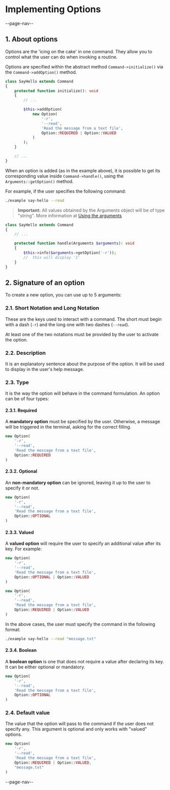 # Implementing Options

--page-nav--

## 1. About options

Options are the 'icing on the cake' in one command. They allow you to control what the user can do when invoking a routine.

Options are specified within the abstract method `Command->initialize()` via the `Command->addOption()` method.

```php
class SayHello extends Command
{
    protected function initialize(): void
    {
        // ...

        $this->addOption(
            new Option(
                '-r',
                '--read',
                'Read the message from a text file',
                Option::REQUIRED | Option::VALUED
            )
        );
    }

    // ...
}
```

When an option is added (as in the example above), it is possible to get its corresponding value inside `Command->handle()`, using the `Arguments::getOption()` method.

For example, if the user specifies the following command:

```bash
./example say-hello --read
```

> **Important:** All values obtained by the Arguments object will be of type "string". More information at [Using the arguments](06-using-the-arguments.md)

```php
class SayHello extends Command
{
    // ...

    protected function handle(Arguments $arguments): void
    {
        $this->info($arguments->getOption('-r'));
        //  this will display '1'
    }
}
```

## 2. Signature of an option

To create a new option, you can use up to 5 arguments:

### 2.1. Short Notation and Long Notation

These are the keys used to interact with a command. The short must begin with a dash (`-r`) and the long one with two dashes (`--read`).

At least one of the two notations must be provided by the user to activate the option.

### 2.2. Description

It is an explanatory sentence about the purpose of the option. It will be used to display in the user's help message.

### 2.3. Type

It is the way the option will behave in the command formulation.
An option can be of four types:

#### 2.3.1. Required

A **mandatory option** must be specified by the user. Otherwise, a message will be triggered in the terminal, asking for the correct filling.

```php
new Option(
    '-r',
    '--read',
    'Read the message from a text file',
    Option::REQUIRED
)
```

#### 2.3.2. Optional

An **non-mandatory option** can be ignored, leaving it up to the user to specify it or not.

```php
new Option(
    '-r',
    '--read',
    'Read the message from a text file',
    Option::OPTIONAL
)
```

#### 2.3.3. Valued

A **valued option** will require the user to specify an additional value after its key. For example:

```php
new Option(
    '-r',
    '--read',
    'Read the message from a text file',
    Option::OPTIONAL | Option::VALUED
)
```

```php
new Option(
    '-r',
    '--read',
    'Read the message from a text file',
    Option::REQUIRED | Option::VALUED
)
```

In the above cases, the user must specify the command in the following format:

```bash
./example say-hello --read "message.txt"
```

#### 2.3.4. Boolean

A **boolean option** is one that does not require a value after declaring its key. It can be either optional or mandatory.

```php
new Option(
    '-r',
    '--read',
    'Read the message from a text file',
    Option::OPTIONAL
)
```

### 2.4. Default value

The value that the option will pass to the command if the user does not specify any. This argument is optional and only works with "valued" options.

```php
new Option(
    '-r',
    '--read',
    'Read the message from a text file',
    Option::REQUIRED | Option::VALUED,
    "message.txt"
)
```

--page-nav--
